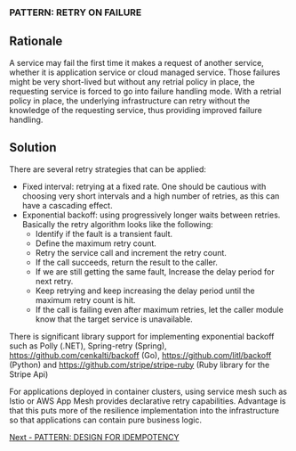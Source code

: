 ### PATTERN: RETRY ON FAILURE ###

## Rationale
A service may fail the first time it makes a request of another service, whether it is application service or cloud managed service. Those failures might be very short-lived but without any retrial policy in place, the requesting service is forced to go into failure handling mode. With a retrial policy in place, the underlying infrastructure can retry without the knowledge of the requesting service, thus providing improved failure handling.

## Solution
There are several retry strategies that can be applied:
*	Fixed interval: retrying at a fixed rate. One should be cautious with choosing very short intervals and a high number of retries, as this can have a cascading effect.
*	Exponential backoff: using progressively longer waits between retries. Basically the retry algorithm looks like the following:
      * Identify if the fault is a transient fault.
      *	Define the maximum retry count.
      *	Retry the service call and increment the retry count.
      *	If the call succeeds, return the result to the caller.
      *	If we are still getting the same fault, Increase the delay period for next retry.
      *	Keep retrying and keep increasing the delay period until the maximum retry count is hit.
      *	If the call is failing even after maximum retries, let the caller module know that the target service is unavailable.

There is significant library support for implementing exponential backoff such as Polly (.NET), Spring-retry (Spring), https://github.com/cenkalti/backoff (Go), https://github.com/litl/backoff (Python) and https://github.com/stripe/stripe-ruby (Ruby library for the Stripe Api)

For applications deployed in container clusters, using service mesh such as Istio or AWS App Mesh provides declarative retry capabilities. Advantage is that this puts more of the resilience implementation into the infrastructure so that applications can contain pure business logic.

[Next - PATTERN: DESIGN FOR IDEMPOTENCY](https://github.com/srikanthkotekar/ideasworthsharing/blob/master/Building-Modern-Cloud-Native-Apps/5.9%20PATTERN:%20DESIGN%20FOR%20IDEMPOTENCY.md)
